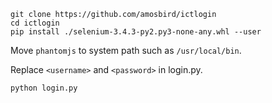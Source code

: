 ```
git clone https://github.com/amosbird/ictlogin
cd ictlogin
pip install ./selenium-3.4.3-py2.py3-none-any.whl --user
```

Move `phantomjs` to system path such as `/usr/local/bin`.

Replace `<username>` and `<password>` in login.py.

```
python login.py
```
